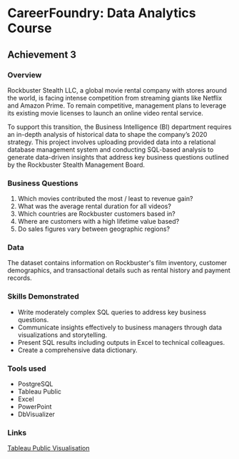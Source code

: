 # CareerFoundry: Data Analytics Course
## Achievement 3

### Overview
Rockbuster Stealth LLC, a global movie rental company with stores around the world, is facing intense competition from streaming giants like Netflix and Amazon Prime. To remain competitive, management plans to leverage its existing movie licenses to launch an online video rental service.

To support this transition, the Business Intelligence (BI) department requires an in-depth analysis of historical data to shape the company’s 2020 strategy. This project involves uploading provided data into a relational database management system and conducting SQL-based analysis to generate data-driven insights that address key business questions outlined by the Rockbuster Stealth Management Board.

### Business Questions 
1. Which movies contributed the most / least to revenue gain?
2. What was the average rental duration for all videos?
3. Which countries are Rockbuster customers based in?
4. Where are customers with a high lifetime value based?
5. Do sales figures vary between geographic regions?

### Data
The dataset contains information on Rockbuster's film inventory, customer demographics, and transactional details such as rental history and payment records.

### Skills Demonstrated
- Write moderately complex SQL queries to address key business questions.
- Communicate insights effectively to business managers through data visualizations and storytelling.
- Present SQL results including outputs in Excel to technical colleagues.
- Create a comprehensive data dictionary.

### Tools used
- PostgreSQL
- Tableau Public
- Excel
- PowerPoint
- DbVisualizer

### Links
[Tableau Public Visualisation](https://public.tableau.com/shared/KMBBM2GM3?:display_count=n&:origin=viz_share_link)
